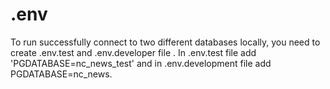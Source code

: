 # .env

To run successfully connect to two different databases locally, you need to create .env.test and .env.developer file . In .env.test file add 'PGDATABASE=nc_news_test' and in .env.development file add PGDATABASE=nc_news.
